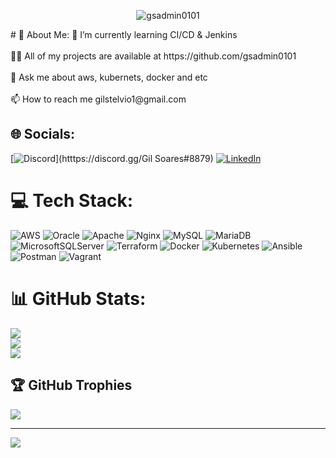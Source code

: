 <p align="center"> <img src="https://raw.githubusercontent.com/gsadmin0101/gsadmin0101/main/2000_600px%20(1).gif" alt="gsadmin0101" /> </p>
# 💫 About Me:
🌱 I’m currently learning CI/CD & Jenkins<br><br>👨‍💻 All of my projects are available at https://github.com/gsadmin0101<br><br>💬 Ask me about aws, kubernets, docker and etc<br><br>📫 How to reach me gilstelvio1@gmail.com


## 🌐 Socials:
[![Discord](https://img.shields.io/badge/Discord-%237289DA.svg?logo=discord&logoColor=white)](htttps://discord.gg/Gil Soares#8879) [![LinkedIn](https://img.shields.io/badge/LinkedIn-%230077B5.svg?logo=linkedin&logoColor=white)](https://linkedin.com/in/gil-soares-30a505140) 

# 💻 Tech Stack:
![AWS](https://img.shields.io/badge/AWS-%23FF9900.svg?style=for-the-badge&logo=amazon-aws&logoColor=white) ![Oracle](https://img.shields.io/badge/Oracle-F80000?style=for-the-badge&logo=oracle&logoColor=white) ![Apache](https://img.shields.io/badge/apache-%23D42029.svg?style=for-the-badge&logo=apache&logoColor=white) ![Nginx](https://img.shields.io/badge/nginx-%23009639.svg?style=for-the-badge&logo=nginx&logoColor=white) ![MySQL](https://img.shields.io/badge/mysql-%2300f.svg?style=for-the-badge&logo=mysql&logoColor=white) ![MariaDB](https://img.shields.io/badge/MariaDB-003545?style=for-the-badge&logo=mariadb&logoColor=white) ![MicrosoftSQLServer](https://img.shields.io/badge/Microsoft%20SQL%20Sever-CC2927?style=for-the-badge&logo=microsoft%20sql%20server&logoColor=white) ![Terraform](https://img.shields.io/badge/terraform-%235835CC.svg?style=for-the-badge&logo=terraform&logoColor=white) ![Docker](https://img.shields.io/badge/docker-%230db7ed.svg?style=for-the-badge&logo=docker&logoColor=white) ![Kubernetes](https://img.shields.io/badge/kubernetes-%23326ce5.svg?style=for-the-badge&logo=kubernetes&logoColor=white) ![Ansible](https://img.shields.io/badge/ansible-%231A1918.svg?style=for-the-badge&logo=ansible&logoColor=white) ![Postman](https://img.shields.io/badge/Postman-FF6C37?style=for-the-badge&logo=postman&logoColor=white) ![Vagrant](https://img.shields.io/badge/vagrant-%231563FF.svg?style=for-the-badge&logo=vagrant&logoColor=white)
# 📊 GitHub Stats:
![](https://github-readme-stats.vercel.app/api?username=gsadmin0101&theme=dark&hide_border=false&include_all_commits=true&count_private=true)<br/>
![](https://github-readme-streak-stats.herokuapp.com/?user=gsadmin0101&theme=dark&hide_border=false)<br/>
![](https://github-readme-stats.vercel.app/api/top-langs/?username=gsadmin0101&theme=dark&hide_border=false&include_all_commits=true&count_private=true&layout=compact)

## 🏆 GitHub Trophies
![](https://github-profile-trophy.vercel.app/?username=gsadmin0101&theme=radical&no-frame=false&no-bg=true&margin-w=4)

---
[![](https://visitcount.itsvg.in/api?id=gsadmin0101&icon=0&color=0)](https://visitcount.itsvg.in)
